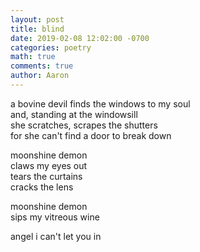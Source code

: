 ```yaml
---
layout: post
title: blind
date: 2019-02-08 12:02:00 -0700
categories: poetry
math: true
comments: true
author: Aaron
---
```



a bovine devil finds the windows to my soul  
and, standing at the windowsill  
she scratches, scrapes the shutters  
for she can't find a door to break down  

moonshine demon  
claws my eyes out  
tears the curtains  
cracks the lens  

moonshine demon  
sips my vitreous wine  

angel i can't let you in  